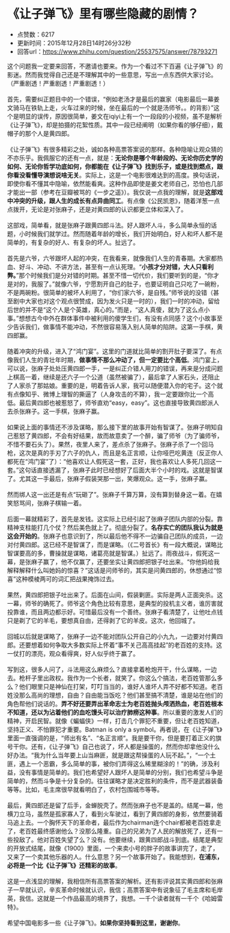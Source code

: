# 《让子弹飞》里有哪些隐藏的剧情？
- 点赞数：6217
- 更新时间：2015年12月28日14时26分32秒
- 回答url：https://www.zhihu.com/question/25537575/answer/78793271
<body>
 <p data-pid="7EpiV-m6">这个问题我一定要来回答，不邀请也要来。作为一个看过不下百遍《让子弹飞》的影迷。然而我觉得自己还是不理解其中的一些意思，写出一点东西供大家讨论。（严重剧透！严重剧透！严重剧透！）<br><br>
  首先，需要纠正题目中的一个错误，“例如老汤才是最后的赢家（电影最后一幕姜文骑马在铁轨上走，火车过来的时候，坐在最后的一个就是汤师爷。。的背影）”这个是明显的误传，原因很简单，姜文在iqiyi上有一个一段段的小视频，虽不是解析《让子弹飞》，却是拍摄的花絮性质。其中一段已经阐明（如果你看的够仔细），戴帽子的那个人是黄四郎。<br><br>
  《让子弹飞》有很多精彩之处，诚如各种高票答案说的那样。各种隐喻让观众猜的不亦乐乎。我佩服它的还有一点，就是：<b>无论你是哪个年龄段的、无论你历史学的如何、无论你哲学功底如何，你都能在《让子弹飞》找到乐子，或是找到燃点，跟你看没看懂导演想说啥无关</b>。实际上，这是一个电影很难达到的高度。换句话说，即使你看不懂其中隐喻，依然能看爽。这种作品即使是姜文老师自己，恐怕也几部才能出一部（参考在豆瓣被骂的《一步之遥》）。我仅说一点我的理解，就是<b>这部戏中冲突的升级，跟人生的成长有点异曲同工</b>。有点像《公民凯恩》，随着洋葱一点点拨开，无论是对张麻子，还是对黄四郎的认识都更立体和深入了。<br><br>
  这部戏，简单看，就是张麻子跟黄四郎斗法。好人跟坏人斗，多么简单永恒的话题，小时候我们就学过。然而随着年龄的增长，我们开始明白，好人和坏人都不是简单的，有复杂的好人、有复杂的坏人。扯远了。<br><br>
  首先是六爷，六爷跟坏人起的冲突，在我看来，就像我们人生的青春期。大家都热血、好斗、冲动、不讲方法，甚至有一点认死理。“<b>小孩才分对错，大人只看利弊。</b>”那个时候我们是分对错的时期。甚至不惜一切代价，我们要听到的是，“你才是对的，我服了。”就像六爷，宁愿割开自己的肚子，也要证明自己只吃了一碗粉，不是两碗粉。很简单的被坏人利用了，“你们家六爷，是自残。”师爷说的没错（甚至剧中大家也对这个观点很赞成，因为发火只是一时的），我们一时的冲动，留给后世的并不是“这个人是个英雄，真心的。”而是，“这人真傻，就为了这么点小事。”想想古今中外在群体事件中被利用的傻学生们，有没有点同感？这个小故事至少告诉我们，做事情不能冲动，不然很容易落入别人简单的陷阱。这第一手棋，黄四郎赢。<br><br>
  随着冲突的升级，进入了“鸿门宴”。这里的门道就比简单的割开肚子要深了。有点像我们人生的青壮年时期，<b>做事情不那么冲动了，但一定要比个高低</b>。鸿门宴上，可以说，张麻子处处压黄四郎一手，一是纠正介错人用刀的错误，再来是分成问题上棋高一着，继续是还六子一个公道（虽然被骗了），最后拿了人家石头，还阻止了人家杀了那姑娘。重要的是，明着告诉人家，我可以随便潜入你的宅子。这个就有点像知乎、微博上理智的撕逼了（人身攻击的不算），我一定要跟你比一个高低。最后黄四郎也被惹怒了，师爷直劝“easy，easy”。这也直接导致黄四郎派人去杀张麻子。这一手棋，张麻子赢。<br><br>
  如果说上面的事情还不涉及谋略，那么接下里的故事开始有智谋了。张麻子明知自己惹怒了黄四郎，不会有好结果，故而故意卖了一个醉，骗了师爷（为了骗师爷，不惜不要石头了）。果然，夜里人来了，差点杀了张麻子。张麻子杀了一个回马枪，这次是真的手刃了六子的仇人，而且是名正言顺，让你哑巴吃黄连（反正你人都死在“鸿门宴”了）：“他喜欢让人假死这一套，正好，我也喜欢让人多死几回这一套。”这句话直接透漏了，张麻子此时已经想好了后面大半个小时的戏。这就是智谋了。尤其这一手最后，张麻子假装哭那一出，笑爆观众。这一手，张麻子赢。<br><br>
  然而绑人这一出还是有点“玩砸了”。张麻子千算万算，没有算到替身这一着。在嬉笑怒骂间，张麻子棋输一着。<br><br>
  后面一幕就精彩了，首先是发钱。这实际上已经引起了张麻子团队内部的分裂。靠精神支柱能打几个仗？然后美色就上了。彻底分裂了。<b>名存实亡的团队我认为就是这会开始的</b>。张麻子也意识到了，所以最后他不得不一边骗自己团队的成员，一边对付黄四郎。这已经不是智谋了，而是谋略。（《二号首长》有一段大概说，谋略比智谋要高的多，曹操就是谋略，诸葛亮就是智谋。）扯远了。雨夜战斗，假死这一幕，是张麻子赢了，他不仅赢了，还要坐实让黄四郎把银子吐出来。“你他妈给我解释解释什么叫她妈的惊喜？”这话是问师爷的，其实是问黄四郎的，休想通过“惊喜”这种模棱两可的词汇把战果掩饰过去。<br><br>
  果然，黄四郎把银子吐出来了。后面在山间，假装剿匪。实际是两人正面突杀。这一幕，师爷的确死了。师爷这个角色比较有意思，是典型的投机主义者，谁厉害就投靠谁，而且两边都示好。可惜最后没有一个善终。张麻子看清楚了，让他吐点钱只是剃了它的羊毛，要想真自由，还得剥了它的羊皮。这次，他回城了。<br><br>
  回城以后就是谋略了，张麻子一边不能对团队公开自己的小九九，一边要对付黄四郎。还要想着如何争取大多数实际上怀着“事不关己高高挂起”的老百姓的支持。这一仗打的漂亮，观众看得爽，好人似乎终于赢了。<br><br>
  写到这，很多人问了，斗法用这么麻烦么？直接拿着枪炮开干，什么谋略，一边去。枪杆子里出政权。我作为一个长者，就笑了。你这么个搞法，老百姓管那么多么？他们眼里只是神仙在打架，叮叮当当的，谁好人谁坏人弄不好都不知道。老百姓没那么高尚的理想，自由？自由能当饭吃？他们甚至搞不清楚，谁是站在他们的角色帮他们说话的。<b>弄不好还要弄出革命志士为老百姓抛头颅洒热血，老百姓根本不知道，还以为沾着他们的血吃馒头可以治疗肺痨这种事</b>。所以重要的激发人们的精神，开启民智。就像《蝙蝠侠》一样，打击几个罪犯不重要，但让老百姓知道，坚持正义、不怕罪犯才重要。Batman is only a symbol。再者说，在《让子弹飞》里面一直强调的是，“师出有名”、“名正言顺“。我是要干你，但是要打着正义的旗号干你。还有，《让子弹飞》自己也说了，坏人都是操蛋的，然而你却拿他没什么好办法。“我为什么当年要上山当麻匪，就是跟这帮操蛋的人玩不起。”，“一个土匪，遇上一个恶霸，多么简单的事，被你们弄得这么稀里糊涂的！”的确，涉及利益，没有事情是简单的。我们也希望好人跟坏人是简单的分别，我们也希望斗争是简单的，然而斗争是十分复杂的。往往谋略才是决定胜利的条件，而不是武器装备等等。比如，毛主席很早就看明白了，农村包围城市等等。<br><br>
  最后，黄四郎还是留了后手，金蝉脱壳了。然而张麻子也不是盖的。结尾一幕，他横刀立马，虽然是孤家寡人了，看到火车驶过，看到了黄四郎的身影，依然要骑着马追上去。一个胸怀天下的革命者，最后作为chairman连个chair都被老百姓拿走了，老百姓最终感谢他么？没那么隆重。自己的兄弟为了人民的解放死了，还有一些投敌了。他对百姓失望了么？没有。他要继续，跟黄四郎战斗到底。结尾是典型的开放式结尾，就像《1900》里面，一个来卖小号的胖子的故事讲完了，走了，又来了一个卖其他乐器的人。什么意思？另一个故事开始了。我能想到，<b>在浦东，必将是一个比《让子弹飞》还精彩的故事</b>。<br><br>
  这是一点浅显的理解，我相信所有高票答案的解析。还有影评说其实黄四郎和张麻子一早就认识，辛亥革命时候就认识，我信；高票答案中有说象征了毛主席和毛岸英，我信。这就是一个作品最高的境界了，我想。一千个读者就有一千个《哈姆雷特》。<br><br>
  希望中国电影多一些《让子弹飞》。<b>如果你坚持看到这里，谢谢你</b>。</p>
</body>